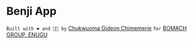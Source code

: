 # Benji App

` Built with ❤️ and 🧑‍💻 by ` [Chukwuoma Gideon Chimemerie](https://github.com/egideons) `for` [BOMACH GROUP, ENUGU](https://bomachgroup.com)

<!-- ## Getting Started -->